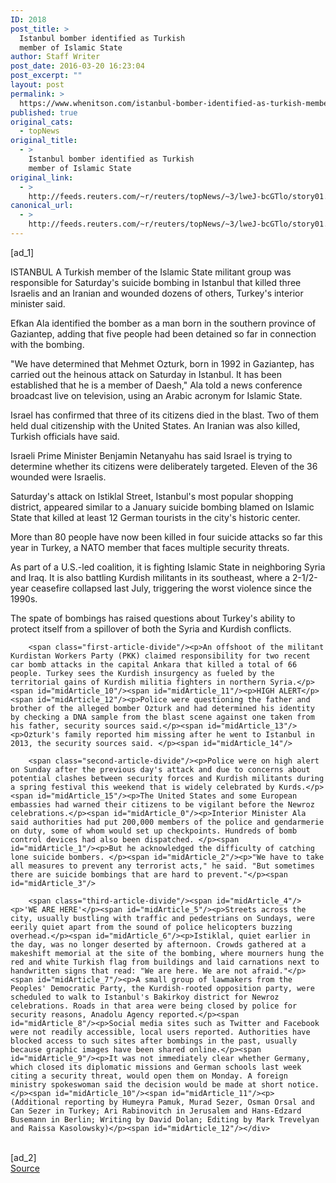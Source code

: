 ```yaml
---
ID: 2018
post_title: >
  Istanbul bomber identified as Turkish
  member of Islamic State
author: Staff Writer
post_date: 2016-03-20 16:23:04
post_excerpt: ""
layout: post
permalink: >
  https://www.whenitson.com/istanbul-bomber-identified-as-turkish-member-of-islamic-state/
published: true
original_cats:
  - topNews
original_title:
  - >
    Istanbul bomber identified as Turkish
    member of Islamic State
original_link:
  - >
    http://feeds.reuters.com/~r/reuters/topNews/~3/lweJ-bcGTlo/story01.htm
canonical_url:
  - >
    http://feeds.reuters.com/~r/reuters/topNews/~3/lweJ-bcGTlo/story01.htm
---
```

 [ad_1]
<br><div id="articleText">
<span id="midArticle_start"/>

<span id="midArticle_0"/><span class="focusParagraph" readability="5"><p><span class="articleLocation">ISTANBUL</span> A Turkish member of the Islamic State militant group was responsible for Saturday's suicide bombing in Istanbul that killed three Israelis and an Iranian and wounded dozens of others, Turkey's interior minister said.</p></span><span id="midArticle_1"/><p>Efkan Ala identified the bomber as a man born in the southern province of Gaziantep, adding that five people had been detained so far in connection with the bombing.</p><span id="midArticle_2"/><p>"We have determined that Mehmet Ozturk, born in 1992 in Gaziantep, has carried out the heinous attack on Saturday in Istanbul. It has been established that he is a member of Daesh," Ala told a news conference broadcast live on television, using an Arabic acronym for Islamic State. </p><span id="midArticle_3"/><p>Israel has confirmed that three of its citizens died in the blast. Two of them held dual citizenship with the United States. An Iranian was also killed, Turkish officials have said.</p><span id="midArticle_4"/><p>Israeli Prime Minister Benjamin Netanyahu has said Israel is  trying to determine whether its citizens were deliberately targeted. Eleven of the 36 wounded were Israelis.</p><span id="midArticle_5"/><p>Saturday's attack on Istiklal Street, Istanbul's most popular shopping district, appeared similar to a January suicide bombing blamed on Islamic State that killed at least 12 German tourists in the city's historic center.</p><span id="midArticle_6"/><p>More than 80 people have now been killed in four suicide attacks so far this year in Turkey, a NATO member that faces multiple security threats.</p><span id="midArticle_7"/><p>As part of a U.S.-led coalition, it is fighting Islamic State in neighboring Syria and Iraq. It is also battling Kurdish militants in its southeast, where a 2-1/2-year ceasefire collapsed last July, triggering the worst violence since the 1990s.</p><span id="midArticle_8"/><p>The spate of bombings has raised questions about Turkey's ability to protect itself from a spillover of both the Syria and Kurdish conflicts.</p><span id="midArticle_9"/>
        
        <span class="first-article-divide"/><p>An offshoot of the militant Kurdistan Workers Party (PKK) claimed responsibility for two recent car bomb attacks in the capital Ankara that killed a total of 66 people. Turkey sees the Kurdish insurgency as fueled by the territorial gains of Kurdish militia fighters in northern Syria.</p><span id="midArticle_10"/><span id="midArticle_11"/><p>HIGH ALERT</p><span id="midArticle_12"/><p>Police were questioning the father and brother of the alleged bomber Ozturk and had determined his identity by checking a DNA sample from the blast scene against one taken from his father, security sources said.</p><span id="midArticle_13"/><p>Ozturk's family reported him missing after he went to Istanbul in 2013, the security sources said. </p><span id="midArticle_14"/>
        
        <span class="second-article-divide"/><p>Police were on high alert on Sunday after the previous day's attack and due to concerns about potential clashes between security forces and Kurdish militants during a spring festival this weekend that is widely celebrated by Kurds.</p><span id="midArticle_15"/><p>The United States and some European embassies had warned their citizens to be vigilant before the Newroz celebrations.</p><span id="midArticle_0"/><p>Interior Minister Ala said authorities had put 200,000 members of the police and gendarmerie on duty, some of whom would set up checkpoints. Hundreds of bomb control devices had also been dispatched. </p><span id="midArticle_1"/><p>But he acknowledged the difficulty of catching lone suicide bombers. </p><span id="midArticle_2"/><p>"We have to take all measures to prevent any terrorist acts," he said. "But sometimes there are suicide bombings that are hard to prevent."</p><span id="midArticle_3"/>
        
        <span class="third-article-divide"/><span id="midArticle_4"/><p>'WE ARE HERE'</p><span id="midArticle_5"/><p>Streets across the city, usually bustling with traffic and pedestrians on Sundays, were eerily quiet apart from the sound of police helicopters buzzing overhead.</p><span id="midArticle_6"/><p>Istiklal, quiet earlier in the day, was no longer deserted by afternoon. Crowds gathered at a makeshift memorial at the site of the bombing, where mourners hung the red and white Turkish flag from buildings and laid carnations next to handwritten signs that read: "We are here. We are not afraid."</p><span id="midArticle_7"/><p>A small group of lawmakers from the Peoples' Democratic Party, the Kurdish-rooted opposition party, were scheduled to walk to Istanbul's Bakirkoy district for Newroz celebrations. Roads in that area were being closed by police for security reasons, Anadolu Agency reported.</p><span id="midArticle_8"/><p>Social media sites such as Twitter and Facebook were not readily accessible, local users reported. Authorities have blocked access to such sites after bombings in the past, usually because graphic images have been shared online.</p><span id="midArticle_9"/><p>It was not immediately clear whether Germany, which closed its diplomatic missions and German schools last week citing a security threat, would open them on Monday. A foreign ministry spokeswoman said the decision would be made at short notice. </p><span id="midArticle_10"/><span id="midArticle_11"/><p> (Additional reporting by Humeyra Pamuk, Murad Sezer, Osman Orsal and Can Sezer in Turkey; Ari Rabinovitch in Jerusalem and Hans-Edzard Busemann in Berlin; Writing by David Dolan; Editing by Mark Trevelyan and Raissa Kasolowsky)</p><span id="midArticle_12"/></div>
<br>[ad_2]
<br><a href="http://feeds.reuters.com/~r/reuters/topNews/~3/lweJ-bcGTlo/story01.htm">Source </a>